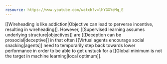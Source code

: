 ```yaml
---
resource: https://www.youtube.com/watch?v=lhYGXYeMq_E
---
```


[[Wireheading is like addiction|Objective can lead to perverse incentive, resulting in wireheading]]. However, [[Supervised learning assumes underlying structure|objectives]] are [[Deception can be prosocial|deceptive]] in that often [[Virtual agents encourage social snacking|agents]] need to temporarily step back towards lower performance in order to be able to get unstuck for a [[Global minimum is not the target in machine learning|local optimum]].